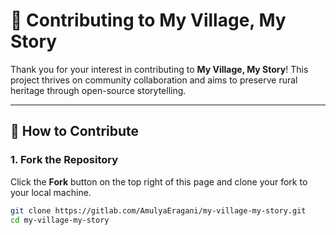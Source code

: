 # 🤝 Contributing to My Village, My Story

Thank you for your interest in contributing to **My Village, My Story**! This project thrives on community collaboration and aims to preserve rural heritage through open-source storytelling.

---

## 🧾 How to Contribute

### 1. Fork the Repository

Click the **Fork** button on the top right of this page and clone your fork to your local machine.

```bash
git clone https://gitlab.com/AmulyaEragani/my-village-my-story.git
cd my-village-my-story
